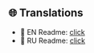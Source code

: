 ## 🌐 Translations

- 📌 EN Readme: [click](https://github.com/Cpp-Gleb/StegLove)
- 📌 RU Readme: [click](https://github.com/Cpp-Gleb/StegLove/blob/main/Translations/README-RU.md)
